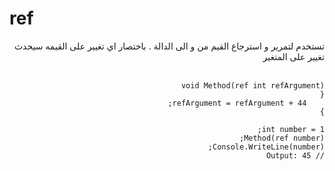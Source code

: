 # ref
<div dir=rtl>
تستخدم لتمرير و استرجاع القيم من و الى الدالة . باختصار اي تغيير على القيمه سيحدث تغيير على المتغير

<div>
<br>

```
void Method(ref int refArgument)
{
    refArgument = refArgument + 44;
}

int number = 1;
Method(ref number);
Console.WriteLine(number);
// Output: 45
```
